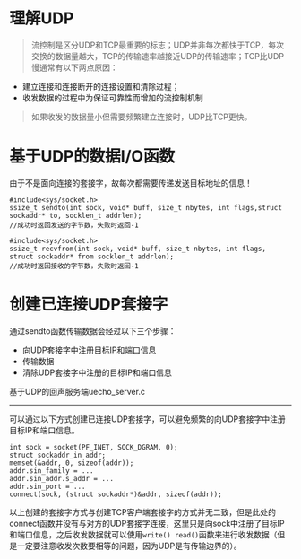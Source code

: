 # 理解UDP
> 流控制是区分UDP和TCP最重要的标志；UDP并非每次都快于TCP，每次交换的数据量越大，TCP的传输速率越接近UDP的传输速率；TCP比UDP慢通常有以下两点原因：<br>
- 建立连接和连接断开的连接设置和清除过程；
- 收发数据的过程中为保证可靠性而增加的流控制机制
> 如果收发的数据量小但需要频繁建立连接时，UDP比TCP更快。

# 基于UDP的数据I/O函数
由于不是面向连接的套接字，故每次都需要传递发送目标地址的信息！
```
#include<sys/socket.h>
ssize_t sendto(int sock, void* buff, size_t nbytes, int flags,struct sockaddr* to, socklen_t addrlen);
//成功时返回发送的字节数，失败时返回-1
```
```
#include<sys/socket.h>
ssize_t recvfrom(int sock, void* buff, size_t nbytes, int flags, struct sockaddr* from socklen_t addrlen);
//成功时返回接收的字节数，失败时返回-1
```
# 创建已连接UDP套接字
通过sendto函数传输数据会经过以下三个步骤：<br>
- 向UDP套接字中注册目标IP和端口信息
- 传输数据
- 清除UDP套接字中注册的目标IP和端口信息

基于UDP的回声服务端uecho_server.c

---
可以通过以下方式创建已连接UDP套接字，可以避免频繁的向UDP套接字中注册目标IP和端口信息。
```
int sock = socket(PF_INET, SOCK_DGRAM, 0);
struct sockaddr_in addr;
memset(&addr, 0, sizeof(addr));
addr.sin_family = ...
addr.sin_addr.s_addr = ...
addr.sin_port = ...
connect(sock, (struct sockaddr*)&addr, sizeof(addr));
```
以上创建的套接字方式与创建TCP客户端套接字的方式并无二致，但是此处的connect函数并没有与对方的UDP套接字连接，这里只是向sock中注册了目标IP和端口信息，之后收发数据就可以使用`write() read()`函数来进行收发数据（但是一定要注意收发次数要相等的问题，因为UDP是有传输边界的）。
